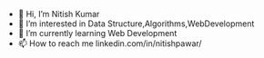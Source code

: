 - 👋 Hi, I’m Nitish Kumar
- 👀 I’m interested in Data Structure,Algorithms,WebDevelopment
- 🌱 I’m currently learning Web Development
- 📫 How to reach me linkedin.com/in/nitishpawar/

<!---
nitish081999/nitish081999 is a ✨ special ✨ repository because its `README.md` (this file) appears on your GitHub profile.
You can click the Preview link to take a look at your changes.
--->
